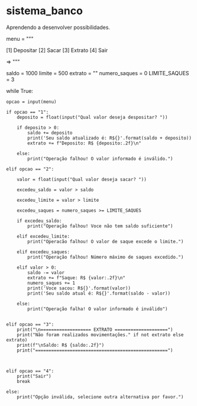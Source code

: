 # sistema_banco
Aprendendo a desenvolver possibilidades.

menu = """

[1] Depositar
[2] Sacar
[3] Extrato
[4] Sair

=> """

saldo = 1000
limite = 500
extrato = ""
numero_saques = 0
LIMITE_SAQUES = 3

while True:

    opcao = input(menu)

    if opcao == "1":
        deposito = float(input("Qual valor deseja despositar? "))

        if deposito > 0:
            saldo += deposito 
            print('Seu saldo atualizado é: R${}'.format(saldo + deposito))
            extrato += f"Deposito: R$ {deposito:.2f}\n"

        else:  
            print("Operação falhou! O valor informado é inválido.")
 
    elif opcao == "2":

        valor = float(input("Qual valor deseja sacar? "))

        excedeu_saldo = valor > saldo 

        excedeu_limite = valor > limite 

        excedeu_saques = numero_saques >= LIMITE_SAQUES

        if excedeu_saldo:
            print("Operação falhou! Voce não tem saldo suficiente")

        elif excedeu_limite:
            print("Operacão falhou! O valor de saque excede o limite.")

        elif excedeu_saques:
            print("Operação falhou! Número máximo de saques excedido.")

        elif valor > 0:
            saldo -= valor
            extrato += f"Saque: R$ {valor:.2f}\n"
            numero_saques += 1
            print('Voce sacou: R${}'.format(valor))
            print('Seu saldo atual é: R${}'.format(saldo - valor))
        
        else: 
            print("Operação falha! O valor informado é inválido")

    
    elif opcao == "3":
        print("\n=================== EXTRATO ====================")
        print("Não foram realizados movimentações." if not extrato else extrato)
        print(f"\nSaldo: R$ {saldo:.2f}")
        print("==================================================")
        


    elif opcao == "4":
        print("Sair")
        break

    else: 
        print("Opção inválida, selecione outra alternativa por favor.")

